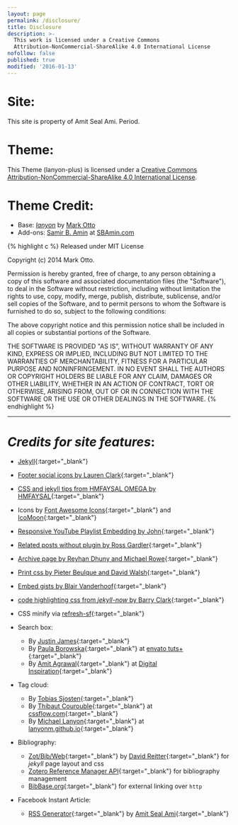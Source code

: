 ```yaml
---
layout: page
permalink: /disclosure/
title: Disclosure
description: >-
  This work is licensed under a Creative Commons
  Attribution-NonCommercial-ShareAlike 4.0 International License
nofollow: false
published: true
modified: '2016-01-13'
---
```


# Site:

This site is property of Amit Seal Ami. Period.

# Theme:

This Theme (lanyon-plus) is licensed under a [Creative Commons Attribution-NonCommercial-ShareAlike 4.0 International License](http://creativecommons.org/licenses/by-nc-sa/4.0/).

# Theme Credit:

- Base: [_lanyon_](https://github.com/poole/lanyon) by [Mark Otto](https://github.com/mdo)
- Add-ons: [Samir B. Amin](https://twitter.com/sbamin) at [SBAmin.com](http://www.sbamin.com)

{% highlight c %} Released under MIT License

Copyright (c) 2014 Mark Otto.

Permission is hereby granted, free of charge, to any person obtaining a copy of this software and associated documentation files (the "Software"), to deal in the Software without restriction, including without limitation the rights to use, copy, modify, merge, publish, distribute, sublicense, and/or sell copies of the Software, and to permit persons to whom the Software is furnished to do so, subject to the following conditions:

The above copyright notice and this permission notice shall be included in all copies or substantial portions of the Software.

THE SOFTWARE IS PROVIDED "AS IS", WITHOUT WARRANTY OF ANY KIND, EXPRESS OR IMPLIED, INCLUDING BUT NOT LIMITED TO THE WARRANTIES OF MERCHANTABILITY, FITNESS FOR A PARTICULAR PURPOSE AND NONINFRINGEMENT. IN NO EVENT SHALL THE AUTHORS OR COPYRIGHT HOLDERS BE LIABLE FOR ANY CLAIM, DAMAGES OR OTHER LIABILITY, WHETHER IN AN ACTION OF CONTRACT, TORT OR OTHERWISE, ARISING FROM, OUT OF OR IN CONNECTION WITH THE SOFTWARE OR THE USE OR OTHER DEALINGS IN THE SOFTWARE. {% endhighlight %}

--------------------------------------------------------------------------------

# _Credits for site features_:

- [Jekyll](https://jekyllrb.com){:target="_blank"}
- [Footer social icons by Lauren Clark](http://codepen.io/Deadlymuffin/pen/hGiqo/){:target="_blank"}
- [CSS and jekyll tips from HMFAYSAL OMEGA by HMFAYSAL](https://github.com/hmfaysal/hmfaysal-omega-theme){:target="_blank"}
- Icons by [Font Awesome Icons](http://fortawesome.github.io/Font-Awesome/icons/){:target="_blank"} and [IcoMoon](https://icomoon.io){:target="_blank"}
- [Responsive YouTube Playlist Embedding by John](http://avexdesigns.com/responsive-youtube-embed/){:target="_blank"}
- [Related posts without plugin by Ross Gardler](http://rgardler.github.io/2015/07/28/adding-related-posts-to-jekyll-blog/){:target="_blank"}
- [Archive page by Reyhan Dhuny and Michael Rowe](http://reyhan.org/2013/03/jekyll-archive-without-plugins.html){:target="_blank"}
- [Print css by Pieter Beulque and David Walsh](http://www.webdesignerdepot.com/2010/01/10-tips-for-better-print-style-sheets/){:target="_blank"}
- [Embed gists by Blair Vanderhoof](https://github.com/blairvanderhoof/gist-embed){:target="_blank"}
- [code highlighting css from _jekyll-now_ by Barry Clark](https://github.com/barryclark/jekyll-now){:target="_blank"}
- CSS minify via [refresh-sf](http://refresh-sf.com){:target="_blank"}
- Search box:

  - By [Justin James](https://github.com/digitaldrummerj){:target="_blank"}
  - By [Paula Borowska](https://twitter.com/paulaborowska){:target="_blank"} at [envato tuts+](http://webdesign.tutsplus.com/tutorials/css-experiments-with-a-search-form-input-and-button--cms-22069){:target="_blank"}
  - By [Amit Agrawal](http://www.labnol.org/about/){:target="_blank"} at [Digital Inspiration](http://www.labnol.org/internet/google-custom-search-css/28360/){:target="_blank"}

- Tag cloud:

  - By [Tobias Sjosten](https://github.com/tobiassjosten/tobiassjosten.github.io){:target="_blank"}
  - By [Thibaut Courouble](https://github.com/Thibaut){:target="_blank"} at [cssflow.com](http://www.cssflow.com/snippets/sliding-tags){:target="_blank"}
  - By [Michael Lanyon](https://github.com/lanyonm){:target="_blank"} at [lanyonm.github.io](https://github.com/lanyonm/lanyonm.github.io){:target="_blank"}

- Bibliography:

  - [Zot/Bib/Web](https://github.com/davidswelt/zot_bib_web){:target="_blank"} by [David Reitter](https://github.com/davidswelt){:target="_blank"} for _jekyll_ page layout and css
  - [Zotero Reference Manager API](https://www.zotero.org){:target="_blank"} for bibliography management
  - [BibBase.org](http://bibbase.org){:target="_blank"} for external linking over `http`

- Facebook Instant Article:

  - [RSS Generator](http://localhost:4000/blog/2016/05/10/cracking-facebook-instant-articles-with-jekyll-rss-feed/){:target="_blank"} by [Amit Seal Ami](https://lordamit.github.io/lordamit){:target="_blank"}
